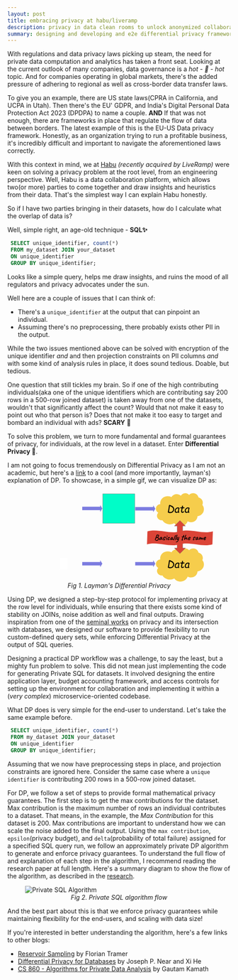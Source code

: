 ```yaml
---
layout: post
title: embracing privacy at habu/liveramp
description: privacy in data clean rooms to unlock anonymized collaboration
summary: designing and developing and e2e differential privacy framework for private analytics
---
```


With regulations and data privacy laws picking up steam, the need for private data computation and analytics has taken a front seat. Looking at the current outlook of many companies, data governance is a <i>hot - 🥵 - hot</i> topic. And for companies operating in global markets, there's the added pressure of adhering to regional as well as cross-border data transfer laws.

To give you an example, there are US state laws(CPRA in California, and UCPA in Utah). Then there's the EU' GDPR, and India's Digital Personal Data Protection Act 2023 (DPDPA) to name a couple.
<b>AND</b> If that was not enough, there are frameworks in place that regulate the flow of data between borders. The latest example of this is the EU-US Data privacy framework. Honestly, as an organization trying to run a profitable business, it's incredibly difficult and important to navigate the aforementioned laws correctly.

With this context in mind, we at [Habu](https://habu.com) <i>(recently acquired by LiveRamp)</i> were keen on solving a privacy problem at the root level, from an engineering perspective. Well, Habu is a data collaboration platform, which allows two(or more) parties to come together and draw insights and heuristics from their data. That's the simplest way I can explain Habu honestly.

So if I have two parties bringing in their datasets, how do I calculate what the overlap of data is?

Well, simple right, an age-old technique - <b>SQL✨</b>

```SQL
 SELECT unique_identifier, count(*)
 FROM my_dataset JOIN your_dataset
 ON unique_identifier
 GROUP BY unique_identifier;
```

Looks like a simple query, helps me draw insights, and ruins the mood of all regulators and privacy advocates under the sun.

Well here are a couple of issues that I can think of:

- There's a `unique_identifier` at the output that can pinpoint an individual.
- Assuming there's no preprocessing, there probably exists other PII in the output.

While the two issues mentioned above can be solved with encryption of the unique identifier <i>and</i> and then projection constraints on PII columns <i>and</i> with some kind of analysis rules in place, it does sound tedious. Doable, but tedious.

One question that still tickles my brain. So if one of the high contributing individuals(aka one of the unique identifiers which are contributing say 200 rows in a 500-row joined dataset) is taken away from one of the datasets, wouldn't that significantly affect the count? Would that not make it easy to point out who that person is? Does that not make it too easy to target and bombard an individual with ads? <b>SCARY</b> 🤯

To solve this problem, we turn to more fundamental and formal guarantees of privacy, for individuals, at the row level in a dataset. Enter <b>Differential Privacy 🥳</b>.

I am not going to focus tremendously on Differential Privacy as I am not an academic, but here's a [link](https://desfontain.es/blog/friendly-intro-to-differential-privacy.html) to a cool (and more importantly, layman's) explanation of DP. To showcase, in a simple gif, we can visualize DP as:

<figure>
                        <center>
                            <svg role="img" aria-label="Same diagram as before, duplicated, with the bottom line missing one person in the database. A double arrow labeled &quot;basically the same&quot; points to the two outputs." xmlns:dc="http://purl.org/dc/elements/1.1/" xmlns:cc="http://creativecommons.org/ns#" xmlns:rdf="http://www.w3.org/1999/02/22-rdf-syntax-ns#" xmlns:svg="http://www.w3.org/2000/svg" xmlns="http://www.w3.org/2000/svg" xmlns:xlink="http://www.w3.org/1999/xlink" xmlns:sodipodi="http://sodipodi.sourceforge.net/DTD/sodipodi-0.dtd" xmlns:inkscape="http://www.inkscape.org/namespaces/inkscape" version="1.1" viewBox="0 0 734.41882 358.09845" stroke-miterlimit="10" id="svg4123" sodipodi:docname="full-diagram.svg" inkscape:version="0.92.2pre0 (973e216, 2017-07-25)" width="734.41882" height="358.09845" style="fill:none;stroke:none;stroke-linecap:square;stroke-miterlimit:10">
                                <title>Same diagram as before, duplicated, with the bottom line missing one person in the database. A double arrow labeled &quot;basically the same &quot;points to the two outputs.</title>
                                <desc>Same diagram as before, duplicated, with the bottom line missing one person in the database. A double arrow labeled &quot;basically the same &quot;points to the two outputs.</desc>
                                <metadata id="metadata4129">
                                    <rdf:RDF>
                                        <cc:Work rdf:about="">
                                            <dc:format>image/svg+xml</dc:format>
                                            <dc:type rdf:resource="http://purl.org/dc/dcmitype/StillImage"/>
                                            <dc:title></dc:title>
                                        </cc:Work>
                                    </rdf:RDF>
                                </metadata>
                                <defs id="defs4127">
                                    <clipPath id="p.3-4">
                                        <path d="M 0,0 H 275 V 252 H 0 Z" id="path4077-0" inkscape:connector-curvature="0" style="clip-rule:evenodd"/>
                                    </clipPath>
                                </defs>
                                <sodipodi:namedview pagecolor="#ffffff" bordercolor="#666666" borderopacity="1" objecttolerance="10" gridtolerance="10" guidetolerance="10" inkscape:pageopacity="0" inkscape:pageshadow="2" inkscape:window-width="1918" inkscape:window-height="1078" id="namedview4125" showgrid="false" inkscape:zoom="1.3111111" inkscape:cx="532.33439" inkscape:cy="127.30279" inkscape:window-x="0" inkscape:window-y="0" inkscape:window-maximized="0" inkscape:current-layer="g4121" fit-margin-top="0" fit-margin-left="0" fit-margin-right="0" fit-margin-bottom="0" viewbox-x="82" viewbox-width="650"/>
                                <clipPath id="p.0">
                                    <path d="M 0,0 H 960 V 720 H 0 Z" id="path4036" inkscape:connector-curvature="0" style="clip-rule:nonzero"/>
                                </clipPath>
                                <g clip-path="url(#p.0)" id="g4121" transform="translate(-76.086586,-124.34907)">
                                    <path d="M 0,0 H 960 V 720 H 0 Z" id="path4039" inkscape:connector-curvature="0" style="fill:#000000;fill-opacity:0;fill-rule:evenodd"/>
                                    <path d="m 76.08921,124.34908 h 223.2992 V 267.11813 H 76.08921 Z" id="path4041" inkscape:connector-curvature="0" style="fill:#000000;fill-opacity:0;fill-rule:evenodd"/>
                                    <g transform="matrix(0.22307612,0,0,0.22307664,76.089214,124.34908)" id="g4048">
                                        <clipPath id="p.1">
                                            <path d="M 0,0 H 1001 V 640 H 0 Z" id="path4043" inkscape:connector-curvature="0" style="clip-rule:evenodd"/>
                                        </clipPath>
                                        <image clip-path="url(#p.1)" width="1001" height="640" x="0" y="0" preserveAspectRatio="none" xlink:href="https://desfontain.es/privacy/images/quiestce.jpeg" id="image4046" style="fill:#000000"/>
                                    </g>
                                    <path d="M 76.086586,339.67847 H 299.38579 V 482.44751 H 76.086586 Z" id="path4050" inkscape:connector-curvature="0" style="fill:#000000;fill-opacity:0;fill-rule:evenodd"/>
                                    <g transform="matrix(0.22307612,0,0,0.22307664,76.086589,339.67847)" id="g4057">
                                        <clipPath id="p.2">
                                            <path d="M 0,0 H 1001 V 640 H 0 Z" id="path4052" inkscape:connector-curvature="0" style="clip-rule:evenodd"/>
                                        </clipPath>
                                        <image clip-path="url(#p.2)" width="1001" height="640" x="0" y="0" preserveAspectRatio="none" xlink:href="https://desfontain.es/privacy/images/quiestce.jpeg" id="image4055" style="fill:#000000"/>
                                    </g>
                                    <path d="m 604.81974,178.70273 v 0 c -1.51233,-10.41394 3.45307,-20.72311 12.78925,-26.55296 9.33618,-5.82984 21.40576,-6.15791 31.08722,-0.84502 v 0 c 3.42944,-6.0551 9.70636,-10.23573 16.93207,-11.27733 7.2257,-1.04159 14.55151,1.17818 19.76159,5.98789 v 0 c 2.92145,-5.48995 8.65778,-9.17848 15.1734,-9.75675 6.51569,-0.57824 12.88855,2.03563 16.85718,6.9141 v 0 c 5.27802,-5.81934 13.67554,-8.2695 21.55884,-6.29033 7.8833,1.97917 13.83649,8.03222 15.28363,15.53996 v 0 c 6.46649,1.65271 11.8529,5.85413 14.76764,11.51872 2.91473,5.66462 3.07178,12.23673 0.43066,18.01831 v 0 c 6.36756,7.76532 7.85712,18.11251 3.91272,27.18018 -3.9444,9.06767 -12.7301,15.49351 -23.07849,16.87953 -0.0729,8.51033 -5.05414,16.31931 -13.02356,20.41701 -7.96942,4.09772 -17.68268,3.84427 -25.39587,-0.66263 -3.2854,10.1926 -12.53272,17.6922 -23.74671,19.25873 -11.21405,1.56653 -22.38446,-3.08087 -28.68524,-11.93434 -7.72339,4.3639 -16.99084,5.621 -25.71185,3.48773 -8.72095,-2.13329 -16.16077,-7.47725 -20.64124,-14.8264 v 0 c -7.89233,0.86539 -15.52319,-2.96604 -19.10534,-9.59276 -3.58216,-6.62671 -2.35303,-14.63803 3.07733,-20.05798 v 0 c -7.04022,-3.8826 -10.63251,-11.58696 -8.90375,-19.09555 1.72882,-7.50861 8.38696,-13.11998 16.50256,-13.90799 z" id="path4059" inkscape:connector-curvature="0" style="fill:#f6cd4c;fill-rule:evenodd"/>
                                    <path d="m 597.06497,212.10764 v 0 c 3.32227,1.83222 7.16028,2.66335 10.99872,2.38181 m 5.02759,27.2696 c 1.65063,-0.18098 3.26861,-0.56427 4.81219,-1.13993 m 41.53858,12.47812 c -1.16095,-1.63134 -2.133,-3.37456 -2.89954,-5.19996 m 55.3335,-2.12474 v 0 c 0.59893,-1.85826 0.98706,-3.77081 1.15777,-5.70575 m 37.26019,-14.04791 c 0.0776,-9.06056 -5.41461,-17.3565 -14.11767,-21.32448 m 33.2832,-22.73425 c -1.40942,3.08528 -3.56109,5.8222 -6.28625,7.99617 m -8.91071,-37.53403 v 0 c 0.24011,1.24591 0.35126,2.51055 0.33185,3.77639 m -37.17371,-13.02565 v 0 c -1.31659,1.45164 -2.4013,3.07382 -3.22033,4.81604 m -28.81055,-1.97402 v 0 c -0.70166,1.31851 -1.22559,2.71372 -1.55975,4.15347 m -35.13446,1.13608 v 0 c 2.04858,1.12421 3.94384,2.47731 5.64404,4.02959 m -49.5199,23.36855 v 0 c 0.20844,1.4353 0.53784,2.85292 0.98499,4.23957" id="path4061" inkscape:connector-curvature="0" style="fill:#000000;fill-opacity:0;fill-rule:evenodd"/>
                                    <path d="m 636.30257,211.8428 h -0.1875 q -0.78125,0 -1.25,-0.48437 -0.46875,-0.48438 -0.46875,-1.17188 0,-0.46875 0.5,-2.92187 l 1.375,-7.10938 q 0.46875,-2.42187 2.0625,-13.4375 l 0.39063,-2.70312 q 0.14062,-1.01563 1.10937,-1.84375 0.96875,-0.84375 1.78125,-0.84375 0.4375,0 2.9375,1.3125 2.70313,1.45312 3.20313,1.59375 5.09375,1.875 8.375,5.6875 3.29687,3.8125 3.29687,8.23437 0,4.04688 -2.40625,7.92188 -2.39062,3.875 -5.78125,5.71875 -3.39062,1.84375 -8.67187,1.84375 -1.53125,0 -3.46875,-0.53125 -1.9375,-0.51563 -2.79688,-1.26563 z m 6,-25.40625 -1.64062,11.20313 -2,10.67187 q 0.0625,0.0469 0.14062,0.0781 1.84375,1.32812 4.375,1.32812 5.01563,0 7.375,-1.79687 2.35938,-1.79688 3.60938,-4.21875 1.25,-2.42188 1.25,-4.92188 0,-2.51562 -1.40625,-4.64062 -1.39063,-2.125 -3.76563,-3.57813 -2.35937,-1.46875 -7.9375,-4.125 z m 32.16406,24.28125 q -4.21875,2.03125 -6.01562,2.03125 -7.29688,0 -7.29688,-6.95312 0,-6.46875 4.07813,-10.46875 4.09375,-4 8.98437,-4 1.89063,0 3.90625,0.96875 2.03125,0.96875 2.03125,2.25 0,0.79687 -0.53125,1.25 -0.39062,0.76562 -1.10937,4.40625 -0.70313,3.64062 -0.70313,5.25 0,1.96875 1.01563,5.42187 l 0.0781,0.3125 q -0.4375,1.82813 -2.17187,1.82813 -0.29688,0 -1.09375,-0.79688 -0.79688,-0.79687 -1.17188,-1.5 z m 1.42188,-15.1875 q -1.21875,-0.73437 -1.95313,-0.73437 -3.25,0 -6.07812,2.95312 -2.82813,2.9375 -2.82813,7.3125 0,4.29688 3.71875,4.29688 2.90625,0 5.46875,-2.15625 0.3125,-8.1875 1.67188,-11.67188 z m 16.45312,-0.34375 q -0.23437,0.9375 -0.60937,2.1875 -1.64063,5.42188 -1.64063,8.26563 0,3.35937 1.5625,3.35937 1.54688,0 2.28125,-0.95312 1.01563,-1.32813 1.875,-1.32813 0.65625,0 1.25,0.48438 0.59375,0.48437 0.59375,1.26562 0,1.71875 -2.15625,2.95313 -2.15625,1.21875 -4.29687,1.21875 -5.03125,0 -5.03125,-6.28125 0,-3.4375 1.54687,-8.39063 0.40625,-1.3125 0.78125,-2.625 -4.25,-0.20312 -4.85937,-0.70312 -0.60938,-0.5 -0.60938,-1.5625 0,-0.85938 0.57813,-1.42188 0.59375,-0.57812 1.60937,-0.57812 l 4.03125,0.32812 q 0.125,-0.51562 0.1875,-1.17187 0.0312,-0.67188 0.125,-1.48438 l 0.34375,-2.42187 q 0.10938,-0.79688 0.71875,-1.34375 0.625,-0.54688 1.46875,-0.54688 1.64063,0 1.64063,2.625 0,0.76563 -0.23438,1.98438 l -0.39062,2.35937 q 2.60937,-0.32812 2.78125,-0.32812 2.03125,0 2.79687,0.40625 0.76563,0.39062 0.76563,1.46875 0,0.95312 -0.65625,1.54687 -0.65625,0.57813 -1.57813,0.57813 l -1.92187,-0.0781 q -1.45313,0 -2.95313,0.1875 z m 21.44141,15.53125 q -4.21875,2.03125 -6.01563,2.03125 -7.29687,0 -7.29687,-6.95312 0,-6.46875 4.07812,-10.46875 4.09375,-4 8.98438,-4 1.89062,0 3.90625,0.96875 2.03125,0.96875 2.03125,2.25 0,0.79687 -0.53125,1.25 -0.39063,0.76562 -1.10938,4.40625 -0.70312,3.64062 -0.70312,5.25 0,1.96875 1.01562,5.42187 l 0.0781,0.3125 q -0.4375,1.82813 -2.17188,1.82813 -0.29687,0 -1.09375,-0.79688 -0.79687,-0.79687 -1.17187,-1.5 z m 1.42187,-15.1875 q -1.21875,-0.73437 -1.95312,-0.73437 -3.25,0 -6.07813,2.95312 -2.82812,2.9375 -2.82812,7.3125 0,4.29688 3.71875,4.29688 2.90625,0 5.46875,-2.15625 0.3125,-8.1875 1.67187,-11.67188 z" id="path4063" inkscape:connector-curvature="0" style="fill:#000000;fill-rule:nonzero"/>
                                    <path d="m 604.81711,394.03214 v 0 c -1.51233,-10.41397 3.45307,-20.72311 12.78925,-26.55298 9.33618,-5.82983 21.40576,-6.1579 31.08722,-0.845 v 0 c 3.42944,-6.05511 9.70636,-10.23575 16.93207,-11.27734 7.2257,-1.0416 14.55151,1.17819 19.76159,5.98788 v 0 c 2.92145,-5.48993 8.65778,-9.17847 15.1734,-9.75674 6.51569,-0.57825 12.88855,2.03564 16.85718,6.91409 v 0 c 5.27802,-5.81934 13.67554,-8.2695 21.55884,-6.29031 7.8833,1.97915 13.83649,8.03222 15.28363,15.53994 v 0 c 6.46649,1.65271 11.8529,5.85413 14.76764,11.51874 2.91473,5.66461 3.07178,12.23673 0.43066,18.01831 v 0 c 6.36756,7.76532 7.85712,18.11249 3.91272,27.18018 -3.9444,9.06766 -12.7301,15.4935 -23.07849,16.87952 -0.0729,8.51034 -5.05414,16.3193 -13.02356,20.41702 -7.96942,4.09769 -17.68268,3.84427 -25.39587,-0.66266 -3.2854,10.19263 -12.53272,17.69223 -23.74671,19.25876 -11.21405,1.56653 -22.38446,-3.08087 -28.68524,-11.93436 -7.72339,4.36392 -16.99084,5.621 -25.71185,3.48773 -8.72095,-2.13327 -16.16077,-7.47723 -20.64124,-14.82638 v 0 c -7.89233,0.86539 -15.52319,-2.96607 -19.10534,-9.59277 -3.58216,-6.62671 -2.35303,-14.63804 3.07733,-20.05799 v 0 c -7.04022,-3.8826 -10.63257,-11.58694 -8.90375,-19.09555 1.72882,-7.5086 8.38696,-13.11996 16.50256,-13.90799 z" id="path4065" inkscape:connector-curvature="0" style="fill:#f6cd4c;fill-rule:evenodd"/>
                                    <path d="m 597.06237,427.43705 v 0 c 3.32227,1.83218 7.16028,2.66333 10.99872,2.38181 m 5.02759,27.26959 c 1.65063,-0.181 3.26861,-0.56427 4.81219,-1.13992 m 41.53858,12.47811 c -1.16095,-1.63134 -2.133,-3.37457 -2.89954,-5.19998 m 55.3335,-2.12472 v 0 c 0.59893,-1.85825 0.98706,-3.77082 1.15777,-5.70575 m 37.26019,-14.04792 c 0.0776,-9.06054 -5.41461,-17.3565 -14.11767,-21.32449 m 33.2832,-22.73425 c -1.40942,3.0853 -3.56109,5.82223 -6.28625,7.99618 m -8.91071,-37.53402 v 0 c 0.24011,1.24591 0.35126,2.51056 0.33185,3.77639 m -37.17371,-13.02566 v 0 c -1.31659,1.45163 -2.4013,3.07382 -3.22033,4.81604 m -28.81055,-1.974 v 0 c -0.70166,1.31848 -1.22559,2.71372 -1.55975,4.15347 m -35.13446,1.13608 v 0 c 2.04858,1.12421 3.94384,2.4773 5.64404,4.02957 m -49.5199,23.36856 v 0 c 0.20844,1.43531 0.53784,2.85291 0.98499,4.23957" id="path4067" inkscape:connector-curvature="0" style="fill:#000000;fill-opacity:0;fill-rule:evenodd"/>
                                    <path d="m 636.29997,427.17219 h -0.1875 q -0.78125,0 -1.25,-0.48437 -0.46875,-0.48438 -0.46875,-1.17188 0,-0.46875 0.5,-2.92187 l 1.375,-7.10938 q 0.46875,-2.42187 2.0625,-13.4375 l 0.39063,-2.70312 q 0.14062,-1.01563 1.10937,-1.84375 0.96875,-0.84375 1.78125,-0.84375 0.4375,0 2.9375,1.3125 2.70313,1.45312 3.20313,1.59375 5.09375,1.875 8.375,5.6875 3.29687,3.8125 3.29687,8.23437 0,4.04688 -2.40625,7.92188 -2.39062,3.875 -5.78125,5.71875 -3.39062,1.84375 -8.67187,1.84375 -1.53125,0 -3.46875,-0.53125 -1.9375,-0.51563 -2.79688,-1.26563 z m 6,-25.40625 -1.64062,11.20313 -2,10.67187 q 0.0625,0.0469 0.14062,0.0781 1.84375,1.32812 4.375,1.32812 5.01563,0 7.375,-1.79687 2.35938,-1.79688 3.60938,-4.21875 1.25,-2.42188 1.25,-4.92188 0,-2.51562 -1.40625,-4.64062 -1.39063,-2.125 -3.76563,-3.57813 -2.35937,-1.46875 -7.9375,-4.125 z m 32.16406,24.28125 q -4.21875,2.03125 -6.01562,2.03125 -7.29688,0 -7.29688,-6.95312 0,-6.46875 4.07813,-10.46875 4.09375,-4 8.98437,-4 1.89063,0 3.90625,0.96875 2.03125,0.96875 2.03125,2.25 0,0.79687 -0.53125,1.25 -0.39062,0.76562 -1.10937,4.40625 -0.70313,3.64062 -0.70313,5.25 0,1.96875 1.01563,5.42187 l 0.0781,0.3125 q -0.4375,1.82813 -2.17187,1.82813 -0.29688,0 -1.09375,-0.79688 -0.79688,-0.79687 -1.17188,-1.5 z m 1.42188,-15.1875 q -1.21875,-0.73437 -1.95313,-0.73437 -3.25,0 -6.07812,2.95312 -2.82813,2.9375 -2.82813,7.3125 0,4.29688 3.71875,4.29688 2.90625,0 5.46875,-2.15625 0.3125,-8.1875 1.67188,-11.67188 z m 16.45312,-0.34375 q -0.23437,0.9375 -0.60937,2.1875 -1.64063,5.42188 -1.64063,8.26563 0,3.35937 1.5625,3.35937 1.54688,0 2.28125,-0.95312 1.01563,-1.32813 1.875,-1.32813 0.65625,0 1.25,0.48438 0.59375,0.48437 0.59375,1.26562 0,1.71875 -2.15625,2.95313 -2.15625,1.21875 -4.29687,1.21875 -5.03125,0 -5.03125,-6.28125 0,-3.4375 1.54687,-8.39063 0.40625,-1.3125 0.78125,-2.625 -4.25,-0.20312 -4.85937,-0.70312 -0.60938,-0.5 -0.60938,-1.5625 0,-0.85938 0.57813,-1.42188 0.59375,-0.57812 1.60937,-0.57812 l 4.03125,0.32812 q 0.125,-0.51562 0.1875,-1.17187 0.0312,-0.67188 0.125,-1.48438 l 0.34375,-2.42187 q 0.10938,-0.79688 0.71875,-1.34375 0.625,-0.54688 1.46875,-0.54688 1.64063,0 1.64063,2.625 0,0.76563 -0.23438,1.98438 l -0.39062,2.35937 q 2.60937,-0.32812 2.78125,-0.32812 2.03125,0 2.79687,0.40625 0.76563,0.39062 0.76563,1.46875 0,0.95312 -0.65625,1.54687 -0.65625,0.57813 -1.57813,0.57813 l -1.92187,-0.0781 q -1.45313,0 -2.95313,0.1875 z m 21.44141,15.53125 q -4.21875,2.03125 -6.01563,2.03125 -7.29687,0 -7.29687,-6.95312 0,-6.46875 4.07812,-10.46875 4.09375,-4 8.98438,-4 1.89062,0 3.90625,0.96875 2.03125,0.96875 2.03125,2.25 0,0.79687 -0.53125,1.25 -0.39063,0.76562 -1.10938,4.40625 -0.70312,3.64062 -0.70312,5.25 0,1.96875 1.01562,5.42187 l 0.0781,0.3125 q -0.4375,1.82813 -2.17188,1.82813 -0.29687,0 -1.09375,-0.79688 -0.79687,-0.79687 -1.17187,-1.5 z m 1.42187,-15.1875 q -1.21875,-0.73437 -1.95312,-0.73437 -3.25,0 -6.07813,2.95312 -2.82812,2.9375 -2.82812,7.3125 0,4.29688 3.71875,4.29688 2.90625,0 5.46875,-2.15625 0.3125,-8.1875 1.67187,-11.67188 z" id="path4069" inkscape:connector-curvature="0" style="fill:#000000;fill-rule:nonzero"/>
                                    <path d="m 299.38846,189.04987 h 70.36065 v -6.68504 l 8.40525,13.37008 -8.40525,13.37007 v -6.68502 h -70.36065 z" id="path4071" inkscape:connector-curvature="0" style="fill:#7c7ce0;fill-rule:evenodd;stroke-width:0.79288208"/>
                                    <path d="M 427.88773,353.66272 H 553.16596 V 468.46329 H 427.88773 Z" id="path4075" inkscape:connector-curvature="0" style="fill:#000000;fill-opacity:0;fill-rule:evenodd"/>
                                    <g transform="matrix(0.45555722,0,0,0.45555774,379.83689,353.66273)" id="g4082">
                                        <clipPath id="p.3">
                                            <path d="M 0,0 H 275 V 252 H 0 Z" id="path4077" inkscape:connector-curvature="0" style="clip-rule:evenodd"/>
                                        </clipPath>
                                        <image clip-path="url(#p.3)" width="275" height="252" x="0" y="0" preserveAspectRatio="none" xlink:href="https://desfontain.es/privacy/images/magic.gif" id="image4080" style="fill:#000000"/>
                                    </g>
                                    <path d="m 660.00147,264.20093 21.66931,-21.66928 21.66932,21.66928 h -10.83466 v 85.7638 h 10.83466 l -21.66932,21.66928 -21.66931,-21.66928 h 10.83466 v -85.7638 z" id="path4088" inkscape:connector-curvature="0" style="fill:#db4437;fill-rule:evenodd"/>
                                    <path d="m 660.00147,264.20093 21.66931,-21.66928 21.66932,21.66928 h -10.83466 v 85.7638 h 10.83466 l -21.66932,21.66928 -21.66931,-21.66928 h 10.83466 v -85.7638 z" id="path4090" inkscape:connector-curvature="0" style="fill-rule:evenodd;stroke:#666666;stroke-width:1;stroke-linecap:butt;stroke-linejoin:round"/>
                                    <path d="m 554.53672,285.04017 c 42.66144,-12.09317 85.32288,12.0932 127.98438,0 42.66143,-12.09317 85.32287,12.0932 127.98431,0 l -1.70062,50.79135 c -42.66144,12.09317 -85.32288,-12.09317 -127.98432,0 -42.66143,12.09317 -85.32294,-12.09317 -127.98437,0 z" id="path4092" inkscape:connector-curvature="0" style="fill:#db4437;fill-rule:evenodd"/>
                                    <path d="m 587.72404,321.45273 q -0.84375,-0.5 -1.26562,-1.0625 -0.40625,-0.5625 -0.40625,-1.07812 0,-0.67188 0.67187,-1.07813 0.125,-0.0625 0.35938,-0.0625 0.3125,0 0.67187,0.10938 0.375,0.10937 0.57813,0.29687 0.82812,0.76563 1.98437,0.76563 0.5,0 1.46875,-0.21875 1.25,-0.39063 1.96875,-0.95313 0.71875,-0.57812 1.70313,-1.79687 0.60937,-0.79688 0.90625,-1.60938 0.3125,-0.82812 0.3125,-1.5 0,-0.73437 -0.34375,-1.15625 -0.64063,-0.85937 -1.4375,-1.28125 -0.78125,-0.4375 -1.82813,-0.4375 -0.9375,0 -1.82812,0.25 l -1.85938,0.39063 q -0.125,0.0312 -0.34375,0.0469 -0.20312,0.0156 -0.59375,0.95313 -0.375,0.92187 -1.29687,3.51562 -0.67188,1.875 -1.125,2.70313 -0.45313,0.8125 -0.79688,0.8125 -0.39062,0 -0.82812,-0.70313 -0.0937,-0.15625 -0.40625,-0.64062 -0.29688,-0.48438 -0.29688,-0.9375 0,-0.21875 0.15625,-0.53125 0.15625,-0.29688 0.26563,-0.57813 0.10937,-0.29687 0.25,-0.79687 0.40625,-1.25 2.40625,-6.20313 2,-4.96875 3.125,-7.5 0.79687,-1.82812 0.48437,-1.92187 0,-0.0937 -0.10937,-0.28125 -0.0937,-0.20313 -0.0625,-0.29688 0,-0.1875 1.14062,-0.5625 1.14063,-0.39062 1.54688,-0.32812 h 0.20312 q 0.40625,0 0.40625,-0.15625 0.0625,0 0.59375,-0.0625 0.53125,-0.0625 1.14063,0 2.26562,0.1875 3.57812,1.29687 1.3125,1.09375 1.28125,3.23438 -0.0625,0.84375 -0.92187,2.28125 -0.85938,1.4375 -1.89063,2.35937 -0.51562,0.45313 -1.17187,0.95313 -0.65625,0.5 -0.84375,0.625 l 0.79687,0.28125 q 1.5,0.57812 2.32813,1.42187 0.84375,0.82813 1.1875,2.26563 0.0781,0.3125 0.0781,0.57812 0,0.70313 -0.25,1.59375 -0.23437,0.89063 -0.53125,1.5625 -0.1875,0.20313 -0.3125,0.42188 -0.125,0.21875 -0.15625,0.28125 -0.0312,0.14062 -0.57812,0.98437 -0.54688,0.84375 -0.96875,1.35938 -2.10938,1.79687 -3.48438,2.29687 -1.34375,0.60938 -3.20312,0.60938 -1.65625,0 -2.45313,-0.51563 z m 2.29688,-13.26562 q 0.32812,-0.0781 1.28125,-0.28125 0.95312,-0.20313 1.375,-0.35938 0.0625,-0.0312 0.39062,-0.20312 0.34375,-0.1875 0.70313,-0.54688 2.01562,-1.875 2.8125,-3.39062 0.79687,-1.3125 0.79687,-1.84375 0,-0.39063 -0.34375,-0.75 -0.60937,-0.70313 -2.01562,-0.70313 -0.60938,0 -1.03125,0.14063 -0.45313,0.125 -0.65625,0.29687 -0.20313,0.17188 -0.20313,0.53125 0,0.25 -0.17187,0.5625 -0.15625,0.29688 -0.34375,0.48438 -0.0312,0.20312 -0.17188,0.39062 -0.14062,0.1875 -0.21875,0.25 0,0.0781 -0.4375,0.875 -0.42187,0.79688 -0.79687,1.78125 -0.96875,2.28125 -0.96875,2.76563 z m 11.90643,10.29687 q -0.0937,-0.1875 -0.54688,-0.5 -0.45312,-0.32812 -0.45312,-0.39062 0,-0.14063 -0.14063,-0.375 -0.14062,-0.23438 -0.26562,-0.4375 -0.26563,-0.25 0.34375,-1.65625 0.60937,-1.40625 1.64062,-3.32813 0.1875,-0.1875 0.48438,-0.67187 0.3125,-0.48438 0.40625,-0.54688 0,-0.125 0.0937,-0.23437 0.0937,-0.10938 0.23437,-0.10938 l 0.25,-0.51562 q 0.125,-0.29688 1.25,-1.375 1.125,-1.09375 1.76563,-1.46875 0.59375,-0.42188 1.3125,-0.42188 0.76562,0 1.29687,0.45313 l 0.875,0.73437 q 0.95313,0.79688 1.07813,0.92188 l 1.1875,1.0625 -0.54688,1.59375 q -0.28125,0.85937 -0.28125,1.64062 0,1.20313 0.67188,2.26563 0.15625,0.34375 0.42187,0.54687 0.28125,0.1875 0.73438,0.25 0.70312,0.125 0.70312,0.70313 0,0.70312 -0.26562,1.0625 -0.25,0.34375 -0.60938,0.4375 -0.5,0.0781 -0.70312,0.0781 -0.92188,0 -1.6875,-0.48437 -0.76563,-0.48438 -1.34375,-1.64063 -0.125,-0.1875 -0.34375,-0.6875 -0.20313,-0.51562 -0.23438,-0.71875 -0.21875,0.32813 -0.73437,0.84375 -3.29688,3.32813 -5.34375,3.32813 -0.70313,0 -1.25,-0.35938 z m 1.76562,-2.65625 q 0.5,0.0625 1.98438,-1.15625 0.15625,-0.125 0.34375,-0.29687 0.1875,-0.17188 0.42187,-0.375 0.89063,-0.73438 1.39063,-1.21875 0.5,-0.5 1,-1.20313 l 0.70312,-1.15625 q -0.3125,-0.70312 -0.57812,-0.9375 -0.25,-0.25 -0.5,-0.25 -0.64063,0 -1.60938,1.14063 -0.95312,1.14062 -2.29687,3.4375 -0.35938,0.57812 -0.57813,1.20312 -0.21875,0.625 -0.28125,0.8125 z m 14.94391,3.8125 q -0.78125,0 -1.59375,-0.32812 -0.8125,-0.3125 -1.375,-0.78125 -0.5625,-0.46875 -0.5625,-0.84375 0,-0.39063 0.35938,-0.48438 l 0.15625,-0.125 q 0.0625,-0.0312 0.25,-0.0312 0.14062,-0.0312 0.32812,0.0156 0.1875,0.0469 0.3125,0.0469 0.23438,0.0625 0.67188,0.125 l 0.84375,0.0937 q 0.64062,0 1.1875,-0.125 0.5625,-0.125 0.5625,-0.28125 0,-0.10937 -0.25,-0.32812 -0.25,-0.21875 -0.54688,-0.21875 0,-0.125 -0.98437,-0.85938 -0.54688,-0.42187 -1.04688,-0.82812 -0.5,-0.42188 -0.5,-0.625 l 0.0312,-0.0625 v -0.15625 q -0.21875,0 -0.42187,-0.60938 -0.1875,-0.60937 -0.1875,-1.1875 0,-1.07812 0.95312,-2.39062 0.96875,-1.3125 2.39063,-2.35938 1.4375,-1.0625 2.71875,-1.45312 0.46875,-0.21875 1.40625,-0.21875 0.60937,0 0.82812,0.125 l 0.25,-0.0625 q 0.39063,0 1,0.64062 0.60938,0.64063 0.76563,1.01563 0,1.0625 -0.0625,1.70312 -0.0625,0.64063 -0.32813,0.64063 -0.0312,0 -0.0937,0.0312 -0.0625,0.0312 -0.0625,0.15625 0,0.45312 -0.78125,1 -0.78125,0.53125 -1.42187,0.53125 l -0.125,-0.0312 q -0.20313,-0.0312 -0.57813,-0.375 -0.35937,-0.35938 -0.35937,-0.70313 0,-0.0937 0.375,-0.51562 0.39062,-0.42188 0.65625,-0.8125 0.28125,-0.40625 0.28125,-0.85938 0,-0.15625 -0.10938,-0.20312 -0.10937,-0.0469 -0.4375,-0.0469 -1.75,0.79688 -2.51562,1.5 -0.10938,0.20313 -0.1875,0.29688 -0.0781,0.0937 -0.20313,0.0937 0,0 0,-0.0156 0,-0.0156 -0.0312,-0.0156 -0.0625,0 -0.42187,0.375 -0.34375,0.35937 -0.65625,0.84375 -0.29688,0.46875 -0.35938,0.89062 l -0.0625,0.0937 v 0.15625 q -0.0312,0.0625 -0.0312,0.26563 0,0.28125 0.25,0.59375 0.25,0.29687 1.03125,0.84375 1.4375,1.09375 1.95313,1.625 0.53125,0.51562 0.67187,0.9375 0.28125,0.57812 0.28125,1.01562 0,1.09375 -1.14062,1.6875 -1.125,0.59375 -3.07813,0.59375 z m 13.21564,-13.79687 q -0.10937,0.0937 -0.20312,0.0937 -0.125,0 -0.40625,-0.1875 -0.32813,-0.0312 -0.85938,-0.54688 -0.51562,-0.51562 -0.51562,-0.67187 -0.0312,-0.39063 0.0625,-1.10938 0.0937,-0.71875 0.35937,-1.28125 0.28125,-0.57812 0.71875,-0.60937 0.23438,0.0312 0.60938,0.14062 0.39062,0.10938 0.875,0.29688 0.59375,1.21875 0.59375,2.07812 0,1.28125 -1.23438,1.79688 z m -2.95312,13.28125 q -0.76563,0 -1.32813,-0.79688 -0.5625,-0.79687 -0.6875,-1.98437 0.125,-1.1875 0.1875,-1.73438 0.35938,-1.5625 0.89063,-3.6875 0.53125,-2.14062 0.625,-2.35937 0.15625,-0.28125 0.5,-0.28125 0.35937,0 0.78125,0.26562 0.4375,0.26563 0.73437,0.75 0.25,0.35938 0.25,0.79688 0,0.67187 -0.64062,2.82812 -0.4375,1.59375 -0.57813,2.26563 -0.125,0.67187 -0.0937,1.4375 -0.125,1.4375 -0.25,1.98437 -0.125,0.54688 -0.39062,0.51563 z m 6.8189,-0.21875 q -0.95312,0 -1.25,-0.10938 -0.28125,-0.125 -0.70312,-0.5 -0.0937,-0.23437 -0.40625,-0.60937 -0.29688,-0.39063 -0.48438,-0.57813 -0.0937,-0.35937 -0.0937,-0.82812 0,-0.84375 0.23438,-1.95313 0.23437,-1.125 0.59375,-2.04687 0.125,-0.26563 0.20312,-0.48438 0.0781,-0.21875 0.10938,-0.28125 0,-0.23437 0.8125,-1.39062 0.82812,-1.17188 1.3125,-1.625 0.21875,-0.25 0.67187,-0.53125 0.46875,-0.29688 0.82813,-0.42188 0.0937,-0.0312 0.78125,-0.28125 0.6875,-0.26562 1.26562,-0.26562 0.51563,0 1,0.20312 0.5,0.20313 0.82813,0.65625 0.82812,0.82813 0.82812,2.17188 0,0.26562 -0.0625,0.57812 -0.17187,0.64063 -0.67187,1.04688 -0.48438,0.39062 -1.03125,0.39062 -0.54688,0 -0.92188,-0.40625 -0.125,-0.32812 -0.125,-0.42187 0,-0.0937 0.125,-0.54688 0.125,-0.57812 0.125,-0.73437 0,-0.40625 -0.28125,-0.40625 -0.39062,0 -0.625,0.1875 -0.21875,0.1875 -0.82812,0.82812 -0.40625,0.45313 -0.96875,1.29688 -0.5625,0.84375 -0.875,1.60937 -0.29688,0.875 -0.40625,1.25 -0.10938,0.35938 -0.10938,0.42188 0,0.125 -0.0312,0.23437 -0.0312,0.10938 -0.0312,0.25 0,0.21875 0.0937,0.34375 0.0937,0.125 0.34375,0.26563 0.0781,0.0312 0.23438,0.125 0.15625,0.0937 0.3125,0.0937 0.20312,0 0.54687,-0.15625 0.35938,-0.17188 0.45313,-0.20313 0.40625,-0.1875 1.17187,-0.82812 l 0.78125,-0.57813 q 0.21875,-0.15625 0.39063,-0.26562 0.1875,-0.10938 0.28125,-0.15625 0.0937,-0.0469 0.0937,0.0156 0,0.125 0.0937,0.125 0.0937,0 0.21875,-0.125 0.125,-0.20312 0.45312,-0.20312 0.25,0 0.51563,0.15625 0.28125,0.14062 0.28125,0.23437 l -0.0312,0.15625 q 0,0.15625 0.15625,0.32813 0,0.125 -0.0781,0.32812 -0.0781,0.20313 -0.20312,0.34375 -0.32813,0.46875 -0.73438,0.98438 -0.39062,0.51562 -0.54687,0.70312 h -0.0312 q -0.15625,0 -0.45313,0.29688 -0.46875,0.4375 -0.82812,0.4375 -0.125,0.0625 -0.29688,0.15625 -0.15625,0.0781 -0.15625,0.17187 -0.53125,0.54688 -2.875,0.54688 z m 10.59815,-0.32813 q -0.54688,0.125 -1.3125,-0.57812 -0.76563,-0.70313 -0.90625,-1.3125 -0.0625,-0.3125 -0.0625,-0.54688 0,-1.23437 0.79687,-3.01562 0.8125,-1.78125 2.17188,-3.34375 1.35937,-1.5625 2.98437,-2.26563 0.67188,-0.35937 0.85938,-0.35937 0.20312,0 0.875,0.35937 0.64062,0.15625 1.01562,0.34375 0.39063,0.1875 0.70313,0.60938 0.42187,0.82812 0.60937,2.04687 0.20313,0.67188 0.20313,0.95313 0,0.26562 -0.20313,0.45312 -0.0312,0.0312 -0.10937,0.125 -0.0781,0.0937 -0.0781,0.15625 0,0.0469 0.0625,0.0469 0,0.0312 -0.0312,0.14062 -0.0312,0.10938 -0.125,0.29688 -0.39062,1.21875 -0.39062,1.89062 0,0.21875 0.0625,0.54688 0.32812,0.82812 0.8125,0.82812 0.4375,0 1.01562,-0.57812 0.48438,-0.3125 0.96875,-0.3125 0.28125,0 0.28125,0.15625 0.0312,0.0312 0.125,0.0937 0.0937,0.0625 0.1875,0.0625 0.14063,0 0.14063,0.29687 0,0.25 -0.125,0.67188 -0.10938,0.40625 -0.26563,0.67187 -0.21875,0.21875 -0.35937,0.39063 -0.125,0.15625 -0.125,0.25 l -0.46875,0.4375 q -0.60938,0.35937 -1.45313,0.35937 -0.85937,0 -1.375,-0.35937 -0.5,-0.34375 -0.95312,-0.875 -0.45313,-0.53125 -0.57813,-0.9375 l -0.15625,-0.32813 -0.9375,0.60938 -0.79687,0.82812 q -0.25,0.32813 -0.4375,0.32813 h -0.32813 q 0,0.21875 -0.90625,0.54687 -0.89062,0.3125 -1.39062,0.3125 z m 0.67187,-2.6875 q 0.34375,0 1.4375,-0.8125 1.10938,-0.8125 1.5,-1.29687 0.125,-0.15625 0.32813,-0.45313 0.21875,-0.3125 0.375,-0.46875 0.51562,-0.60937 0.75,-0.96875 0.25,-0.375 0.25,-0.73437 0,-0.25 -0.23438,-0.70313 -0.125,-0.39062 -0.375,-0.39062 -0.14062,0 -0.73437,0.23437 -0.60938,0.34375 -1.4375,1.4375 -0.8125,1.07813 -1.42188,2.20313 -0.60937,1.125 -0.60937,1.64062 0,0.0937 0.0625,0.1875 0.0781,0.0937 0.10937,0.125 z m 11.06427,4.21875 q -0.48437,-0.15625 -0.71875,-0.57812 -0.23437,-0.40625 -0.23437,-1.20313 0,-1.3125 0.25,-2.5625 l 0.0312,-0.25 q 0.0312,-0.20312 0.0937,-0.625 0.0625,-0.4375 0.0937,-0.25 l 0.20312,-0.85937 q 0.21875,-0.89063 0.42188,-1.65625 0.21875,-0.78125 0.34375,-1.125 l 0.34375,-1.125 q 0.96875,-3.10938 1.79687,-4.1875 0.0312,-0.125 0.0937,-0.23438 0.0625,-0.125 0.0937,-0.25 0,-0.51562 0.20313,-0.79687 0.28125,-0.48438 0.46875,-0.85938 l 0.14062,-0.35937 0.89063,-1.82813 q 0.0937,-0.3125 0.39062,-0.6875 0.3125,-0.39062 0.625,-0.53125 l -0.0312,-0.0312 q 0.17188,-0.25 0.59375,-0.4375 0.4375,-0.20312 0.75,-0.20312 0.42188,0 0.67188,0.26562 0.26562,0.25 0.26562,0.70313 v 0.3125 q 0,0.29687 -0.0469,0.45312 -0.0469,0.15625 -0.21875,0.39063 h 0.0312 q 0.0469,0.0312 -0.0469,0.20312 -0.0781,0.17188 -0.14062,0.32813 -0.21875,0.57812 -0.3125,0.64062 -0.23438,0.29688 -1.48438,2.71875 -1.23437,2.40625 -1.59375,3.32813 l -0.125,0.48437 -0.0625,0.20313 q -0.35937,0.76562 -0.39062,0.82812 l -0.51563,1.98438 -0.125,0.67187 -0.28125,0.73438 -0.1875,0.60937 q -0.0781,0.15625 -0.125,0.42188 -0.0469,0.25 -0.10937,0.3125 l -0.0312,0.15625 q -0.0312,0.125 -0.21875,0.73437 -0.29688,0.90625 -0.42188,1.5 -0.125,0.57813 -0.15625,1.25 l -0.0312,0.14063 q -0.0937,0.70312 -0.40625,1.04687 -0.29687,0.35938 -0.78125,0.21875 z m 6.82099,-0.59375 q -0.0937,0.0312 -0.26563,0.0312 -0.67187,0 -1.125,-0.76562 -0.4375,-0.78125 -0.4375,-1.96875 0,-0.625 0.125,-1.23438 0.35938,-0.9375 0.35938,-1.34375 0.0937,-0.60937 0.65625,-2.1875 0.5625,-1.59375 0.71875,-1.92187 0.125,0 0.21875,-0.20313 0.0937,-0.20312 0.0937,-0.46875 0,-0.28125 0.10937,-0.57812 0.125,-0.3125 0.25,-0.4375 0,-0.0937 0.0781,-0.34375 0.0781,-0.26563 0.0781,-0.35938 0,-0.0625 0.0781,-0.23437 0.0781,-0.1875 0.0781,-0.28125 0.51563,-0.98438 1.79688,-4.45313 1.28125,-3.48437 1.28125,-3.85937 0,-0.26563 0.1875,-0.48438 0.20312,-0.21875 0.45312,-0.21875 0.0937,-0.10937 0.40625,-0.15625 0.32813,-0.0469 0.51563,-0.0469 l 0.51562,0.51562 q 0.35938,0.32813 0.54688,0.57813 0.1875,0.25 0.1875,0.60937 0,0.57813 -0.20313,1.14063 -0.20312,0.54687 -1.20312,2.625 -0.0625,0.17187 -0.51563,1.15625 -0.3125,0.64062 -0.3125,0.73437 0,0.0937 -0.14062,0.40625 -0.125,0.29688 -0.21875,0.625 -0.25,0.51563 -0.8125,1.8125 -0.5625,1.29688 -0.5625,1.42188 0,0.34375 -0.15625,0.5 -0.0937,0 -0.125,0.15625 -0.0312,0.14062 -0.0312,0.20312 0,0.3125 -0.51563,1.70313 l -0.28125,0.92187 q -0.60937,2.07813 -0.85937,3.04688 -0.23438,0.95312 -0.23438,1.625 0,0.70312 -0.23437,1.15625 -0.21875,0.4375 -0.5,0.57812 z m 13.97729,-12.23437 q 0.29688,0.57812 0.29688,1.3125 0,0.9375 -0.42188,1.53125 -0.3125,0.45312 -0.5625,1.35937 -0.23437,0.89063 -0.45312,2.39063 -0.29688,1.21875 -0.71875,3.75 -0.5,1.34375 -0.625,2.01562 -0.0469,0.1875 -0.3125,0.79688 -0.26563,0.60937 -0.4375,0.95312 -1.4375,2.92188 -3.40625,4.39063 -1.96875,1.46875 -4.01563,1.59375 -0.51562,0.0625 -0.60937,0.0625 -0.28125,0 -0.53125,-0.0937 -0.23438,-0.0937 -0.51563,-0.25 -0.64062,-0.45313 -0.73437,-0.64063 -0.17188,-0.32812 -0.17188,-0.64062 0,-0.48438 0.45313,-0.65625 0.45312,-0.17188 1.03125,-0.17188 0.21875,0.125 0.76562,0.125 0.54688,0 0.64063,-0.125 0.0625,-0.0625 0.375,-0.21875 0.32812,-0.14062 0.73437,-0.23437 1.0625,-0.51563 1.625,-1.03125 0.5625,-0.5 1.23438,-1.625 0.79687,-1.21875 1.04687,-2.20313 0.42188,-1.0625 1,-3.14062 l -0.0312,0.0312 q -0.17187,0.1875 -0.8125,0.5625 -0.625,0.375 -0.76562,0.375 -0.0312,0 -0.0937,0.0312 -0.0625,0.0312 -0.0625,0.125 0,0.125 -0.82813,0.40625 -0.82812,0.26562 -1.0625,0.26562 -0.3125,0 -0.6875,-0.34375 -0.35937,-0.35937 -0.53125,-0.65625 -0.125,-0.28125 -0.46875,-0.57812 -0.39062,-0.375 -0.57812,-0.67188 -0.1875,-0.3125 -0.1875,-0.73437 0,-0.21875 0.0312,-0.34375 0.375,-1.4375 1.40625,-4.42188 1.04687,-3 1.53125,-3.73437 0.125,-0.20313 0.46875,-0.32813 0.35937,-0.125 0.71875,-0.125 0.64062,0 0.85937,0.375 0.39063,0.54688 0.39063,0.9375 0,0.4375 -0.45313,1.3125 -0.125,0.34375 -0.32812,0.76563 -0.1875,0.42187 -0.1875,0.51562 -0.0312,0.125 -0.1875,0.78125 -0.15625,0.65625 -0.28125,0.65625 -0.20313,0.1875 -0.4375,1.32813 -0.23438,1.14062 -0.23438,1.8125 0,0.375 0.0937,0.375 0.85938,0 1.65625,-0.45313 0.79688,-0.46875 1.67188,-1.5 0.125,-0.79687 0.35937,-1.71875 0.25,-0.9375 0.34375,-1.25 0.57813,-1.98437 0.76563,-3.20312 0.1875,-0.45313 0.28125,-0.53125 0.0937,-0.0781 0.42187,-0.0781 0.39063,0 0.84375,0.23438 0.46875,0.21875 0.6875,0.53125 z m 11.99976,13.79687 q -1.25,-0.0312 -1.78125,-0.59375 -0.51563,-0.5625 -0.51563,-1.57812 0,-0.26563 0.0625,-0.84375 0.125,-0.4375 0.1875,-0.89063 0.15625,-0.70312 0.32813,-0.82812 0.0312,-0.0312 0.0625,-0.125 0.0312,-0.10938 -0.0625,-0.17188 0,-0.40625 0.28125,-1.14062 0.0625,-0.23438 0.15625,-0.45313 0.0937,-0.21875 0.14062,-0.28125 -0.0781,-0.0781 -0.0781,-0.20312 0,-0.15625 0.17187,-0.3125 0.1875,-0.15625 0.26563,-0.28125 0.0781,-0.14063 -0.0156,-0.26563 -0.0625,-0.15625 0.60938,-1.4375 0.42187,-0.82812 0.45312,-0.9375 -0.0312,-0.0937 0.45313,-1.17187 0.5,-1.09375 0.79687,-1.64063 0.28125,-0.15625 -0.23437,-0.21875 -0.51563,-0.0625 -1.25,-0.0312 -1.04688,-0.0312 -1.625,-0.10937 -0.57813,-0.0937 -0.9375,-0.28125 -0.21875,-0.21875 -0.21875,-0.57813 0,-0.40625 0.29687,-0.75 0.3125,-0.35937 0.76563,-0.39062 0.82812,-0.0312 2.5625,-0.23438 l 1.625,-0.125 0.0937,-0.54687 q 0.15625,-0.28125 0.29687,-0.48438 0.15625,-0.21875 0.20313,-0.375 0.0469,-0.15625 0.0781,-0.48437 0.0937,-0.125 0.32813,-0.625 0.25,-0.51563 0.3125,-1 0.35937,-0.60938 0.65625,-1.17188 0.29687,-0.5625 0.375,-0.65625 0.5625,-0.85937 1.26562,-0.85937 0.39063,0 0.8125,0.25 0.40625,0.29687 0.625,0.51562 0.23438,0.21875 0.23438,0.60938 0,0.28125 -0.29688,0.82812 -0.125,0.25 -0.375,1.03125 -0.21875,0.28125 -0.48437,0.78125 -0.25,0.5 -0.34375,0.9375 -0.0625,0.15625 -0.20313,0.4375 -0.125,0.26563 -0.17187,0.3125 -0.0469,0.0469 -0.14063,0.0469 0.0312,0.20312 0.125,0.26562 0.0937,0.0625 0.32813,0.0625 0.15625,0 0.39062,-0.0312 0.25,-0.0312 0.59375,-0.0312 0.32813,-0.0312 0.5625,-0.0937 0.23438,-0.0625 0.46875,-0.0625 0.125,0 0.375,0.0937 0.15625,0.1875 0.15625,0.73438 0,0.40625 -0.125,0.78125 -0.125,0.375 -0.3125,0.46875 -0.15625,0.0312 -0.70312,0.1875 -0.54688,0.15625 -1.1875,0.1875 l -1.70313,0.15625 -0.53125,1.09375 q -0.23437,0.39062 -0.39062,0.75 -0.15625,0.34375 -0.21875,0.40625 0,0.15625 -0.26563,0.64062 -0.25,0.48438 -0.375,0.76563 -0.17187,0.45312 -0.39062,0.89062 -0.21875,0.42188 -0.28125,0.54688 -0.0937,0 -0.125,0.0469 -0.0156,0.0469 -0.0156,0.14063 l 0.0781,0.26562 q 0,0.15625 -0.17188,0.3125 -0.125,0.0625 -0.23437,0.23438 -0.10938,0.15625 -0.14063,0.21875 0.0625,0.0625 0.0625,0.15625 0,0.23437 -0.21875,0.57812 0,0.54688 -0.45312,1.625 0.0312,0.57813 0.0625,0.75 0.0312,0.15625 0.15625,0.125 h 0.15625 l 0.70312,-0.0312 q 0.23438,-0.0937 0.10938,0.48438 -0.10938,0.5625 -0.54688,1.75 -0.48437,0.73437 -1.01562,1.29687 -0.51563,0.5625 -0.6875,0.5625 z m 8.84204,-3.14062 q -0.57813,-0.0937 -1.0625,-0.64063 -0.48438,-0.54687 -0.48438,-1.25 0,-0.76562 0.96875,-3.9375 0.15625,-0.82812 0.70313,-2.14062 0.1875,-0.54688 0.21875,-0.64063 0.57812,-1.92187 1.57812,-4.70312 l 0.28125,-0.76563 q 1.125,-3.04687 1.34375,-3.71875 l 0.51563,-1.40625 q 0,-0.25 0.35937,-0.48437 0.375,-0.25 0.625,-0.25 0.51563,0 0.98438,0.67187 0.48437,0.67188 0.51562,1.40625 0,0.39063 -0.15625,0.70313 -0.73437,1.60937 -1.82812,4.96875 -0.46875,1.40625 -0.95313,2.67187 -0.48437,1.26563 -0.76562,1.8125 l -0.35938,0.70313 -0.4375,1.6875 q 0,0.0937 -0.0312,0.17187 -0.0312,0.0625 -0.0312,0.0937 0,0.0937 0.0312,0.0937 l 0.53125,-0.54687 q 0.9375,-0.92188 2.21875,-1.89063 1.04688,-0.73437 1.07813,-0.82812 0.0312,-0.0937 0.26562,-0.29688 l 0.3125,-0.25 q 1.03125,-0.73437 2.21875,-0.73437 0.34375,0 0.82813,0.35937 0.48437,0.34375 0.8125,0.96875 0.34375,0.625 0.34375,1.32813 v 0.25 0.23437 q 0,0.79688 -0.3125,2.09375 -0.29688,1.29688 -0.32813,1.48438 0.15625,0 0.46875,-0.0625 0.48438,0 0.6875,0.0937 0.21875,0.0937 0.375,0.26562 0.15625,0.15625 0.28125,0.1875 0.0625,0.0625 0.0625,0.1875 0,0.73438 -0.79687,1.28125 -0.79688,0.54688 -1.53125,0.60938 -0.89063,0 -1.4375,-0.67188 -0.54688,-0.67187 -0.54688,-1.64062 0,-0.375 0.0312,-0.75 0.0312,-0.39063 0.0625,-0.6875 0.0937,-0.64063 0.0937,-1.01563 0,-0.42187 -0.0781,-0.5625 -0.0781,-0.14062 -0.26563,-0.14062 -0.64062,0 -2.23437,1.17187 -1.57813,1.15625 -3.20313,3.01563 -1.03125,1.5 -1.95312,1.5 z m 17.8548,1.21875 q -1.82813,0 -2.95313,-1.01563 -1.10937,-1.03125 -1.10937,-2.92187 0,-0.73438 0.0937,-1.625 0.0625,-0.78125 0.625,-2.125 0.5625,-1.34375 1.53125,-2.60938 0.96875,-1.28125 2.28125,-1.89062 0.60937,-0.29688 1.03125,-0.40625 0.42187,-0.10938 0.95312,-0.10938 1.3125,0 2.125,0.48438 0.82813,0.46875 1.15625,1.07812 0.34375,0.60938 0.34375,1.0625 v 0.15625 0.0937 q 0,0.39063 -0.45312,1.42188 -0.45313,1.01562 -1.42188,1.92187 -0.96875,0.89063 -2.51562,0.98438 -0.76563,0 -1.48438,-0.14063 -0.71875,-0.15625 -0.90625,-0.15625 -0.48437,0 -0.60937,0.35938 -0.125,0.34375 -0.125,1.1875 0.0937,0.89062 0.48437,1.25 0.40625,0.34375 1.17188,0.34375 0.39062,0 0.89062,-0.21875 0.51563,-0.26563 1.21875,-0.8125 0.39063,-0.3125 0.60938,-0.4375 0.21875,-0.125 0.54687,-0.125 0.28125,0 0.67188,0.39062 0.39062,0.375 0.42187,0.71875 -0.0781,0.39063 -0.71875,1.15625 -0.625,0.76563 -1.65625,1.375 -1.03125,0.60938 -2.20312,0.60938 z m 1.10937,-7.71875 q 0.60938,0 0.84375,-0.125 0.3125,-0.15625 0.96875,-0.8125 0.65625,-0.65625 0.6875,-0.90625 0,-0.32813 -0.28125,-0.53125 -0.26562,-0.20313 -0.73437,-0.28125 h -0.35938 q -0.42187,0 -1.20312,0.70312 -0.78125,0.6875 -1.35938,1.57813 0.0312,0.15625 0.48438,0.26562 0.45312,0.10938 0.95312,0.10938 z m 16.38513,7.90625 q -0.98437,0 -1.85937,-0.4375 -0.85938,-0.45313 -1.375,-1.14063 -0.5,-0.6875 -0.5,-1.35937 0,-0.54688 0.4375,-0.54688 0.29687,0.0625 0.67187,0.35938 0.48438,0.28125 0.8125,0.4375 0.34375,0.15625 0.70313,0.15625 0.53125,0 0.9375,-0.17188 0.40625,-0.17187 0.46875,-0.53125 0,-0.125 -0.14063,-0.54687 -0.125,-0.4375 -0.3125,-0.79688 -0.70312,-1.04687 -0.95312,-2.04687 -0.23438,-1.01563 -0.29688,-2.35938 0,-0.73437 1.0625,-1.75 1.07813,-1.03125 2.5,-1.82812 1.4375,-0.8125 2.32813,-0.90625 1.76562,0 2.10937,0.29687 0.45313,0.34375 0.82813,1.14063 0.39062,0.79687 0.39062,1.34375 0,0.23437 -0.21875,0.57812 -0.20312,0.32813 -0.26562,0.42188 l -0.28125,0.4375 -0.21875,0.48437 q -0.0781,0.15625 -0.21875,0.48438 -0.14063,0.3125 -0.25,0.39062 -0.10938,0.0625 -0.34375,0.0156 -0.53125,0 -0.98438,-0.46875 -0.45312,-0.48438 -0.45312,-1.0625 0,-0.40625 0.28125,-0.82813 0.29687,-0.42187 0.29687,-0.48437 0,-0.125 -0.28125,-0.125 -0.42187,0 -1.29687,0.42187 -0.85938,0.40625 -1.53125,1.09375 -0.67188,0.6875 -0.67188,1.53125 0,0.4375 0.17188,1.03125 0.1875,0.59375 0.40625,0.98438 0.26562,0.25 0.75,1.51562 0.5,1.26563 0.5,2 0,1.125 -0.84375,1.70313 -0.84375,0.5625 -2.35938,0.5625 z m 11.04377,-0.64063 q -0.3125,0.0625 -0.57813,0.0625 -0.40625,0 -0.76562,-0.0781 -0.34375,-0.0781 -0.34375,-0.20313 0,-0.0937 -0.0469,-0.125 -0.0312,-0.0312 -0.125,-0.0312 -0.0937,-0.0937 -0.4375,-0.32812 -0.32812,-0.25 -0.54687,-0.34375 -0.39063,-0.54688 -0.39063,-1.1875 0,-0.60938 0.39063,-1.95313 0.0312,-1.25 0.90625,-2.79687 0.875,-1.54688 2.125,-2.875 1.25,-1.32813 2.25,-1.90625 0.46875,-0.48438 1.34375,-0.48438 0.67187,0 1.1875,0.28125 0.40625,0.26563 1.03125,1.09375 0.625,0.82813 0.9375,1.5 0.0781,0.23438 0.1875,0.625 0.10937,0.375 0.10937,0.92188 l -0.0625,0.89062 q -0.39062,1.3125 -0.39062,2.35938 -0.0625,0.45312 0.0625,0.73437 0.14062,0.26563 0.35937,0.26563 0.15625,0 0.34375,-0.0937 0.20313,-0.0937 0.45313,-0.0937 0.42187,0 0.70312,0.25 0.29688,0.25 0.29688,0.64062 0,0.3125 -0.17188,0.60938 -0.28125,0.64062 -1.0625,1.15625 -0.78125,0.5 -1.45312,0.5 -0.54688,0 -1.04688,-0.5625 -0.5,-0.57813 -0.78125,-1.51563 l -0.1875,-0.73437 -1.15625,1.0625 -0.73437,0.73437 q -0.51563,0.51563 -0.57813,0.60938 -0.15625,0.25 -0.5625,0.48437 -0.40625,0.21875 -1.26562,0.53125 z m 0.85937,-3.0625 q 0.57813,-0.32812 0.96875,-0.79687 0.40625,-0.48438 1.01563,-1.34375 0.14062,-0.20313 0.26562,-0.40625 0.125,-0.20313 0.3125,-0.4375 0.54688,-0.73438 0.78125,-1.17188 0.25,-0.45312 0.375,-0.96875 -0.125,-0.42187 -0.375,-0.78125 -0.23437,-0.375 -0.42187,-0.40625 -0.90625,0 -2.4375,2.10938 -0.15625,0.23437 -0.5,0.8125 -0.32813,0.5625 -0.42188,0.76562 -0.17187,0.21875 -0.4375,1.07813 -0.26562,0.84375 -0.26562,1.09375 0,0.70312 0.40625,0.70312 0.32812,0 0.73437,-0.25 z m 25.32318,0.92188 q 0.21875,0.32812 0.21875,0.60937 0,0.32813 -0.23437,0.57813 -0.21875,0.25 -0.375,0.25 -0.76563,0 -1.71875,-0.35938 -0.9375,-0.375 -0.9375,-1.07812 v -1.98438 q 0,-1.28125 -0.21875,-1.46875 -0.48438,-0.25 -1.28125,0.71875 -0.79688,0.96875 -1.95313,2.89063 -0.45312,0.70312 -0.78125,1.01562 -0.3125,0.29688 -0.5625,0.29688 -0.21875,0 -0.39062,-0.125 -0.98438,-0.28125 -0.98438,-1.125 0,-0.0937 0.0625,-0.40625 0.28125,-1 0.60938,-2.20313 0.34375,-1.21875 0.54687,-2.09375 -0.0937,-0.1875 -0.32812,-0.1875 -0.3125,0 -0.73438,0.32813 -0.125,0.0937 -0.46875,0.29687 -0.32812,0.20313 -0.67187,0.54688 -0.32813,0.32812 -0.6875,0.90625 -0.125,0.23437 -0.4375,0.67187 -1.60938,2.4375 -1.95313,2.75 -0.17187,0.45313 -0.3125,0.64063 -0.14062,0.17187 -0.32812,0.17187 -0.125,0 -0.32813,-0.10937 -0.60937,-0.28125 -0.98437,-0.8125 -0.35938,-0.53125 -0.35938,-1.26563 0,-0.46875 0.28125,-1.90625 0.29688,-1.45312 0.65625,-2.70312 0.25,-0.5 0.39063,-1.0625 0.14062,-0.5625 0.14062,-0.78125 0.10938,-0.60938 0.39063,-1.64063 0.28125,-1.04687 0.42187,-1.15625 0.1875,-0.1875 0.70313,-0.1875 0.34375,0 0.65625,0.14063 0.32812,0.125 0.45312,0.375 0.42188,0.48437 0.42188,1.3125 0,0.76562 -0.3125,1.625 -0.32813,0.73437 -0.8125,2.15625 0,0 0.0625,-0.0781 0.78125,-1.07812 1.98437,-2.42187 0.57813,-0.64063 1.29688,-0.98438 0.71875,-0.35937 1.17187,-0.35937 0.76563,0.125 1.29688,0.75 0.53125,0.625 0.65625,1.70312 0,0.39063 -0.0625,0.95313 -0.0625,0.5625 -0.0937,0.71875 0.125,-0.15625 0.65625,-0.78125 0.53125,-0.625 1.29687,-1.29688 0.70313,-0.54687 1.3125,-0.54687 0.5,0 0.89063,0.42187 0.70312,0.40625 1.09375,1.34375 0.40625,0.92188 0.40625,2.10938 0,0.40625 -0.0312,0.64062 -0.0312,0.21875 -0.0312,0.64063 0,0.4375 0.0937,0.84375 0.10937,0.40625 0.20312,0.71875 z m 4.44238,2.3125 q -1.0625,-0.42188 -1.5625,-1.29688 -0.48437,-0.89062 -0.48437,-2.29687 0,-0.3125 0.0625,-1.15625 0.0312,-0.25 0.0312,-0.59375 0,-0.54688 -0.125,-0.8125 -0.125,-0.28125 -0.45313,-0.57813 -0.0937,-0.0937 -0.45312,-0.40625 -0.34375,-0.32812 -0.3125,-0.48437 v -0.0937 q 0,-0.21875 0.10937,-0.48438 0.10938,-0.28125 0.21875,-0.34375 0.0937,-0.0312 0.375,-0.1875 0.29688,-0.17187 0.45313,-0.10937 0.125,0 0.39062,0.17187 0.28125,0.15625 0.28125,0.28125 0.1875,0.39063 0.98438,-1.25 0.45312,-0.67187 1.21875,-1.32812 0.76562,-0.65625 1.40625,-1 0.23437,-0.10938 1.01562,-0.28125 0.78125,-0.17188 1.23438,-0.17188 0.5,0 1.1875,0.42188 0.6875,0.40625 1.14062,0.89062 0.67188,0.48438 0.67188,1.82813 0,0.79687 -0.25,1.375 -0.125,0.46875 -1.26563,1.45312 -1.14062,0.96875 -1.84375,1.26563 -0.70312,0.15625 -1.5625,0.15625 -0.875,0 -1.1875,-0.15625 -0.21875,-0.125 -0.375,0.10937 -0.14062,0.23438 -0.23437,1.07813 l -0.0312,0.3125 q 0,0.35937 0.15625,0.67187 0.23437,0.39063 0.42187,0.54688 0.1875,0.15625 0.57813,0.15625 l 0.28125,-0.0312 q 0.35937,-0.0312 0.75,-0.34375 0.40625,-0.32813 0.95312,-0.875 0.57813,-0.54688 0.67188,-0.64063 0.15625,-0.3125 0.85937,-0.3125 0.28125,0 0.73438,0.0937 0.32812,0.25 0.32812,0.64063 0,0.54687 -0.51562,1.46875 -0.15625,0.32812 -0.98438,1.09375 -0.8125,0.76562 -1.29687,1.04687 -0.85938,0.48438 -1.90625,0.48438 -0.8125,0 -1.67188,-0.3125 z m 2.375,-7.20313 q 0.76563,-0.20312 1.1875,-0.46875 0.4375,-0.26562 1.01563,-1.07812 0.25,-0.76563 0.0937,-0.92188 -0.1875,-0.1875 -0.45313,-0.1875 -0.3125,0 -0.76562,0.34375 -0.3125,0.0937 -0.875,0.59375 -0.5625,0.5 -0.95313,0.96875 -0.375,0.45313 -0.21875,0.54688 -0.0625,0.10937 0.3125,0.15625 0.39063,0.0469 0.65625,0.0469 z" id="path4094" inkscape:connector-curvature="0" style="fill:#000000;fill-rule:nonzero"/>
                                    <path d="M 427.809,138.3307 H 553.08723 V 253.13125 H 427.809 Z" id="path4100" inkscape:connector-curvature="0" style="fill:#000000;fill-opacity:0;fill-rule:evenodd"/>
                                    <path d="M 379.751,138.43701 H 505.04235 V 253.24016 H 379.751 Z" id="path4109" inkscape:connector-curvature="0" style="fill:#00fdc8;fill-rule:evenodd"/>
                                    <path d="M 379.751,138.43701 H 505.04235 V 253.24016 H 379.751 Z" id="path4111" inkscape:connector-curvature="0" style="fill-rule:evenodd;stroke:#666666;stroke-width:1;stroke-linecap:butt;stroke-linejoin:round"/>
                                    <path d="m 299.38583,404.37924 h 70.36065 v -6.68504 l 8.40525,13.37008 -8.40525,13.37007 v -6.68502 h -70.36065 z" id="path4071-3" inkscape:connector-curvature="0" style="fill:#7c7ce0;fill-rule:evenodd;stroke-width:0.79288208"/>
                                    <path d="m 506.71874,190.09462 h 70.36065 v -6.68504 l 8.40525,13.37008 -8.40525,13.37007 v -6.68502 h -70.36065 z" id="path4071-6" inkscape:connector-curvature="0" style="fill:#7c7ce0;fill-rule:evenodd;stroke-width:0.79288208"/>
                                    <path d="m 506.71875,404.41666 h 70.36065 v -6.68504 l 8.40525,13.37008 -8.40525,13.37007 v -6.68502 h -70.36065 z" id="path4071-6-7" inkscape:connector-curvature="0" style="fill:#7c7ce0;fill-rule:evenodd;stroke-width:0.79288208"/>
                                    <flowRoot xml:space="preserve" id="flowRoot4272" style="font-style:normal;font-variant:normal;font-weight:normal;font-stretch:normal;font-size:26.66666603px;line-height:1.25;font-family:'Comic Sans MS';-inkscape-font-specification:'Comic Sans MS';text-align:center;letter-spacing:0px;word-spacing:0px;text-anchor:middle;fill:#000000;fill-opacity:1;stroke:none">
                                        <flowRegion id="flowRegion4274" style="font-style:normal;font-variant:normal;font-weight:normal;font-stretch:normal;font-size:26.66666603px;font-family:'Comic Sans MS';-inkscape-font-specification:'Comic Sans MS';text-align:center;text-anchor:middle">
                                            <rect id="rect4276" width="125.97456" height="90.782555" x="379.06781" y="162.45763" style="font-style:normal;font-variant:normal;font-weight:normal;font-stretch:normal;font-size:26.66666603px;font-family:'Comic Sans MS';-inkscape-font-specification:'Comic Sans MS';text-align:center;text-anchor:middle"/>
                                        </flowRegion>
                                        <flowPara id="flowPara4278">Some process</flowPara>
                                    </flowRoot>
                                    <g transform="matrix(0.45555722,0,0,0.45555774,379.751,138.43701)" id="g4082-1" inkscape:transform-center-x="-34.322034" inkscape:transform-center-y="102.9661">
                                        <clipPath id="clipPath4292">
                                            <path d="M 0,0 H 275 V 252 H 0 Z" id="path4290" inkscape:connector-curvature="0" style="clip-rule:evenodd"/>
                                        </clipPath>
                                        <image clip-path="url(#p.3-4)" width="275" height="252" x="0" y="0" preserveAspectRatio="none" xlink:href="https://desfontain.es/privacy/images/magic.gif" id="image4080-3" style="fill:#000000"/>
                                    </g>
                                    <rect style="fill:#ffffff" id="rect148" width="28.983051" height="45.762711" x="212.03391" y="388.22034"/>
                                </g>
                            </svg>
                        </center>
                    <figcaption align=center><i>Fig 1. Layman's Differential Privacy</i></figcaption>
</figure>

Using DP, we designed a step-by-step protocol for implementing privacy at the row level for individuals, while ensuring that there exists some kind of stability on JOINs, noise addition as well and final outputs. Drawing inspiration from one of the [seminal works](https://arxiv.org/pdf/1909.01917) on privacy and its intersection with databases, we designed our software to provide flexibility to run custom-defined query sets, while enforcing Differential Privacy at the output of SQL queries.

Designing a practical DP workflow was a challenge, to say the least, but a mighty fun problem to solve. This did not mean just implementing the code for generating Private SQL for datasets. It involved designing the entire application layer, budget accounting framework, and access controls for setting up the environment for collaboration and implementing it within a (<i>very complex</i>) microservice-oriented codebase.

What DP does is very simple for the end-user to understand. Let's take the same example before.

```SQL
 SELECT unique_identifier, count(*)
 FROM my_dataset JOIN your_dataset
 ON unique_identifier
 GROUP BY unique_identifier;
```

Assuming that we now have preprocessing steps in place, and projection constraints are ignored here. Consider the same case where a `unique identifier` is contributing 200 rows in a 500-row joined dataset.

For DP, we follow a set of steps to provide formal mathematical privacy guarantees. The first step is to get the max contributions for the dataset. Max contribution is the maximum number of rows an individual contributes to a dataset. That means, in the example, the <i>Max Contribution</i> for this dataset is 200. Max contributions are important to understand how we can scale the noise added to the final output. Using the `max contribution`, `epsilon`(privacy budget), and `delta`(probability of total failure) assigned for a specified SQL query run, we follow an approximately private DP algorithm to generate and enforce privacy guarantees. To understand the full flow of and explanation of each step in the algorithm, I recommend reading the research paper at full length. Here's a summary diagram to show the flow of the algorithm, as described in the [research](https://arxiv.org/pdf/1909.01917).

<figure id="fig1">
<img align=center src="https://raw.githubusercontent.com/swadhinroutray/swadhinroutray.github.io/master/_posts/_images/private-sql-flow.png" alt="Private SQL Algorithm" />

 <figcaption align=center><i>Fig 2. Private SQL algorithm flow</i></figcaption>
</figure>

And the best part about this is that we enforce privacy guarantees while maintaining flexibility for the end-users, and scaling with data size!

If you're interested in better understanding the algorithm, here's a few links to other blogs:

- [Reservoir Sampling](https://florian.github.io/reservoir-sampling/) by Florian Tramer
- [Differential Privacy for Databases](https://dpfordb.github.io/dpfordb.pdf) by Joseph P. Near and Xi He
- [CS 860 - Algorithms for Private Data Analysis](http://www.gautamkamath.com/courses/CS860-fa2022.html) by Gautam Kamath
